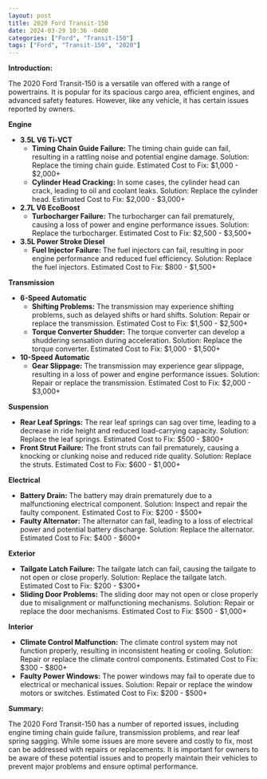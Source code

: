 ```yaml
---
layout: post
title: 2020 Ford Transit-150
date: 2024-03-29 10:36 -0400
categories: ["Ford", "Transit-150"]
tags: ["Ford", "Transit-150", "2020"]
---
```

**Introduction:**

The 2020 Ford Transit-150 is a versatile van offered with a range of powertrains. It is popular for its spacious cargo area, efficient engines, and advanced safety features. However, like any vehicle, it has certain issues reported by owners.

**Engine**

* **3.5L V6 Ti-VCT**
    * **Timing Chain Guide Failure:** The timing chain guide can fail, resulting in a rattling noise and potential engine damage. Solution: Replace the timing chain guide. Estimated Cost to Fix: $1,000 - $2,000+
    * **Cylinder Head Cracking:** In some cases, the cylinder head can crack, leading to oil and coolant leaks. Solution: Replace the cylinder head. Estimated Cost to Fix: $2,000 - $3,000+
* **2.7L V6 EcoBoost**
    * **Turbocharger Failure:** The turbocharger can fail prematurely, causing a loss of power and engine performance issues. Solution: Replace the turbocharger. Estimated Cost to Fix: $2,500 - $3,500+
* **3.5L Power Stroke Diesel**
    * **Fuel Injector Failure:** The fuel injectors can fail, resulting in poor engine performance and reduced fuel efficiency. Solution: Replace the fuel injectors. Estimated Cost to Fix: $800 - $1,500+

**Transmission**

* **6-Speed Automatic**
    * **Shifting Problems:** The transmission may experience shifting problems, such as delayed shifts or hard shifts. Solution: Repair or replace the transmission. Estimated Cost to Fix: $1,500 - $2,500+
    * **Torque Converter Shudder:** The torque converter can develop a shuddering sensation during acceleration. Solution: Replace the torque converter. Estimated Cost to Fix: $1,000 - $1,500+
* **10-Speed Automatic**
    * **Gear Slippage:** The transmission may experience gear slippage, resulting in a loss of power and engine performance issues. Solution: Repair or replace the transmission. Estimated Cost to Fix: $2,000 - $3,000+

**Suspension**

* **Rear Leaf Springs:** The rear leaf springs can sag over time, leading to a decrease in ride height and reduced load-carrying capacity. Solution: Replace the leaf springs. Estimated Cost to Fix: $500 - $800+
* **Front Strut Failure:** The front struts can fail prematurely, causing a knocking or clunking noise and reduced ride quality. Solution: Replace the struts. Estimated Cost to Fix: $600 - $1,000+

**Electrical**

* **Battery Drain:** The battery may drain prematurely due to a malfunctioning electrical component. Solution: Inspect and repair the faulty component. Estimated Cost to Fix: $200 - $500+
* **Faulty Alternator:** The alternator can fail, leading to a loss of electrical power and potential battery discharge. Solution: Replace the alternator. Estimated Cost to Fix: $400 - $600+

**Exterior**

* **Tailgate Latch Failure:** The tailgate latch can fail, causing the tailgate to not open or close properly. Solution: Replace the tailgate latch. Estimated Cost to Fix: $200 - $300+
* **Sliding Door Problems:** The sliding door may not open or close properly due to misalignment or malfunctioning mechanisms. Solution: Repair or replace the door mechanisms. Estimated Cost to Fix: $500 - $1,000+

**Interior**

* **Climate Control Malfunction:** The climate control system may not function properly, resulting in inconsistent heating or cooling. Solution: Repair or replace the climate control components. Estimated Cost to Fix: $300 - $800+
* **Faulty Power Windows:** The power windows may fail to operate due to electrical or mechanical issues. Solution: Repair or replace the window motors or switches. Estimated Cost to Fix: $200 - $500+

**Summary:**

The 2020 Ford Transit-150 has a number of reported issues, including engine timing chain guide failure, transmission problems, and rear leaf spring sagging. While some issues are more severe and costly to fix, most can be addressed with repairs or replacements. It is important for owners to be aware of these potential issues and to properly maintain their vehicles to prevent major problems and ensure optimal performance.
